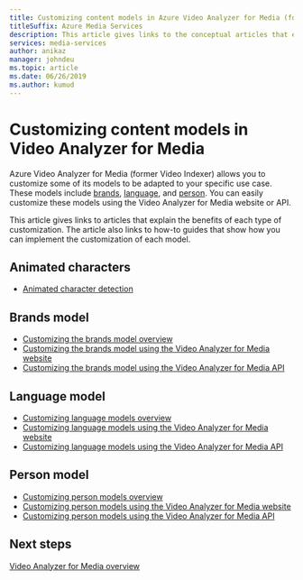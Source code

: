 ```yaml
---
title: Customizing content models in Azure Video Analyzer for Media (former Video Indexer)
titleSuffix: Azure Media Services
description: This article gives links to the conceptual articles that explain the benefits of each type of customization. This article also links to how-to guides that show how you can implement the customization of each model.
services: media-services
author: anikaz
manager: johndeu
ms.topic: article
ms.date: 06/26/2019
ms.author: kumud
---
```


# Customizing content models in Video Analyzer for Media

Azure Video Analyzer for Media (former Video Indexer) allows you to customize some of its models to be adapted to your specific use case. These models include [brands](customize-brands-model-overview.md), [language](customize-language-model-overview.md), and [person](customize-person-model-overview.md). You can easily customize these models using the Video Analyzer for Media website or API.

This article gives links to articles that explain the benefits of each type of customization. The article also links to how-to guides that show how you can implement the customization of each model.

## Animated characters

* [Animated character detection](animated-characters-recognition.md)

## Brands model

* [Customizing the brands model overview](customize-brands-model-overview.md)
* [Customizing the brands model using the Video Analyzer for Media website](customize-brands-model-with-website.md)
* [Customizing the brands model using the Video Analyzer for Media API](customize-brands-model-with-api.md)
 
## Language model

* [Customizing language models overview](customize-language-model-overview.md)
* [Customizing language models using the Video Analyzer for Media website](customize-language-model-with-website.md)
* [Customizing language models using the Video Analyzer for Media API](customize-language-model-with-api.md)
 
## Person model

* [Customizing person models overview](customize-person-model-overview.md)
* [Customizing person models using the Video Analyzer for Media website](customize-person-model-with-website.md)
* [Customizing person models using the Video Analyzer for Media API](customize-person-model-with-api.md)

## Next steps

[Video Analyzer for Media overview](video-indexer-overview.md)
